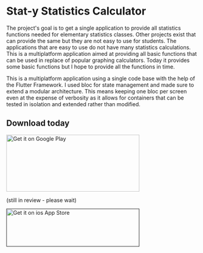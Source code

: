 # Stat-y Statistics Calculator

The project's goal is to get a single application to provide all statistics functions needed for elementary statistics classes. Other projects exist that can provide the same but they are not easy to use for students. The applications that are easy to use do not have many statistics calculations. This is a multiplatform application aimed at providing all basic functions that can be used in replace of popular graphing calculators. Today it provides some basic functions but I hope to provide all the functions in time.

This is a multiplatform application using a single code base with the help of the Flutter Framework. I used bloc for state management and made sure to extend a modular architecture. This means keeping one bloc per screen even at the expense of verbosity as it allows for containers that can be tested in isolation and extended rather than modified.  

## Download today

<a href='https://play.google.com/store/apps/details?id=me.johnjackson.staty&pcampaignid=pcampaignidMKT-Other-global-all-co-prtnr-py-PartBadge-Mar2515-1'><img alt='Get it on Google Play' src='https://play.google.com/intl/en_us/badges/static/images/badges/en_badge_web_generic.png' height = '150' width = '350'/></a>


(still in review - please wait)

<a href=''><img alt='Get it on ios App Store' src='https://user-images.githubusercontent.com/23160192/206177852-5a8e503b-5e4a-40e2-b0cf-120b1fdfab6e.svg' height = '100' width = '350'/></a>

